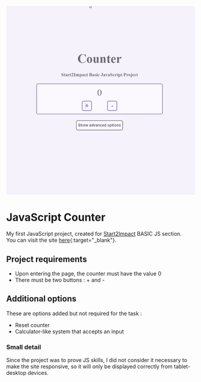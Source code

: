 ![Alt Text](assets/IMG/README.gif)

# JavaScript Counter

My first JavaScript project, created for [Start2Impact](https://www.start2impact.it/) BASIC JS section. <br>
You can visit the site [here](https://js-basic-s2i-marcolovato.netlify.app/){:target="_blank"}.

## Project requirements 

- Upon entering the page, the counter must have the value 0
- There must be two buttons : + and -

## Additional options

These are options added but not required for the task :

- Reset counter
- Calculator-like system that accepts an input


### Small detail

Since the project was to prove JS skills, I did not consider it necessary to make the site responsive, so it will only be displayed correctly from tablet-desktop devices.